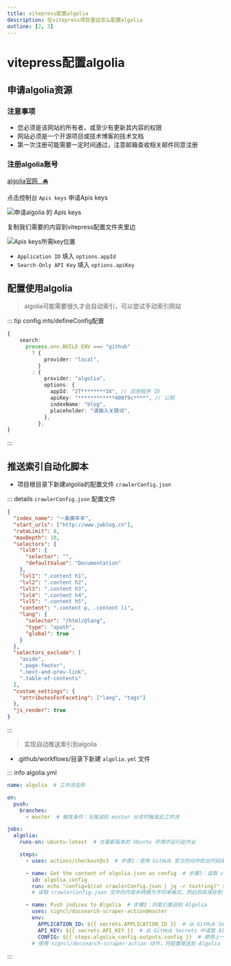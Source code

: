 ```yaml
---
title: vitepress配置algolia
description: 在vitepress项目里边怎么配置algolia
outline: [2, 3]
---
```


# vitepress配置algolia

## 申请algolia资源

### 注意事项

* 您必须是该网站的所有者，或至少有更新其内容的权限
* 网站必须是一个开源项目或技术博客的技术文档
* 第一次注册可能需要一定时间通过，注意邮箱查收相关邮件同意注册

### 注册algolia账号

[algolia官网&nbsp;&nbsp;&nbsp;🚘](https://dashboard.algolia.com)

点击控制台 `Apis keys` 申请Apis keys

![申请algolia 的 Apis keys](https://www.jwblog.cn/images/pc/blog/algolia_index.png)

复制我们需要的内容到vitepress配置文件夹里边

![Apis keys所需key位置](https://www.jwblog.cn/images/pc/blog/algolia_key.png)

- `Application ID` 填入 `options.appId`
- `Search-Only API Key` 填入 `options.apiKey`

## 配置使用algolia

> algolia可能需要很久才会自动索引，可以尝试手动索引网站

::: tip config.mts/defineConfig配置
```ts
{
    search:
      process.env.BUILD_ENV === "github"
        ? {
            provider: "local",
          }
        : {
            provider: "algolia",
            options: {
              appId: "2T********3X", // 应用程序 ID
              apiKey: "************408f9c****", // 公钥
              indexName: "blog",
              placeholder: "请输入关键词",
            },
          },
}
```
:::

## 推送索引自动化脚本

* 项目根目录下新建algolia的配置文件 `crawlerConfig.json`

::: details `crawlerConfig.json` 配置文件
```json
{
  "index_name": "一条懒羊羊",
  "start_urls": ["http://www.jwblog.cn"],
  "rateLimit": 8,
  "maxDepth": 10,
  "selectors": {
    "lvl0": {
      "selector": "",
      "defaultValue": "Documentation"
    },
    "lvl1": ".content h1",
    "lvl2": ".content h2",
    "lvl3": ".content h3",
    "lvl4": ".content h4",
    "lvl5": ".content h5",
    "content": ".content p, .content li",
    "lang": {
      "selector": "/html/@lang",
      "type": "xpath",
      "global": true
    }
  },
  "selectors_exclude": [
    "aside",
    ".page-footer",
    ".next-and-prev-link",
    ".table-of-contents"
  ],
  "custom_settings": {
    "attributesForFaceting": ["lang", "tags"]
  },
  "js_render": true
}
```
:::

> 实现自动推送索引到algolia

* .github/workflows/目录下新建 `algolia.yml` 文件

::: info algolia.yml
```yml
name: algolia  # 工作流名称

on:
  push:
    branches:
      - master  # 触发条件：当推送到 master 分支时触发此工作流

jobs:
  algolia:
    runs-on: ubuntu-latest  # 在最新版本的 Ubuntu 环境中运行此作业

    steps:
      - uses: actions/checkout@v3  # 步骤1：使用 GitHub 官方的动作检出代码库

      - name: Get the content of algolia.json as config  # 步骤2：读取 crawlerConfig.json 文件内容作为配置
        id: algolia_config
        run: echo "config=$(cat crawlerConfig.json | jq -r tostring)" >> $GITHUB_OUTPUT
        # 读取 crawlerConfig.json 文件的内容并转换为字符串格式，然后将其保存到 GitHub Actions 的输出变量中

      - name: Push indices to Algolia  # 步骤3：将索引推送到 Algolia
        uses: signcl/docsearch-scraper-action@master
        env:
          APPLICATION_ID: ${{ secrets.APPLICATION_ID }}  # 从 GitHub Secrets 中读取 Algolia 应用程序 ID
          API_KEY: ${{ secrets.API_KEY }}  # 从 GitHub Secrets 中读取 Algolia API 密钥
          CONFIG: ${{ steps.algolia_config.outputs.config }}  # 使用上一步骤中读取的配置
        # 使用 signcl/docsearch-scraper-action 动作，将配置推送到 Algolia

```
:::
